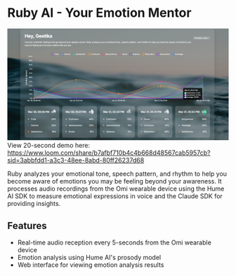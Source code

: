# Ruby AI - Your Emotion Mentor

![Emotions Graph](docs/RubyA.png)
View 20-second demo here: https://www.loom.com/share/b7afbf710b4c4b668d48567cab5957cb?sid=3abbfdd1-a3c3-48ee-8abd-80ff26237d68 

Ruby analyzes your emotional tone, speech pattern, and rhythm to help you become aware of emotions you may be feeling beyond your awareness. 
It processes audio recordings from the Omi wearable device using the Hume AI SDK to measure emotional expressions in voice and the Claude SDK for providing insights. 

## Features

- Real-time audio reception every 5-seconds from the Omi wearable device
- Emotion analysis using Hume AI's prosody model
- Web interface for viewing emotion analysis results
  
